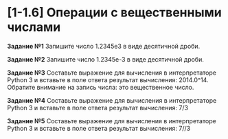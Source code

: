 # [1-1.6] Операции с вещественными числами

__Задание №1__
    Запишите число 1.2345e3 в виде десятичной дроби.

__Задание №2__
    Запишите число 1.2345e-3 в виде десятичной дроби.

__Задание №3__
    Составьте выражение для вычисления в интерпретаторе Python 3 и вставьте в поле ответа результат вычисления: 2014.0^14.
    Обратите внимание на запись числа: это вещественное число.

__Задание №4__
    Составьте выражение для вычисления в интерпретаторе Python 3 и вставьте в поле ответа результат вычисления: 7/3

__Задание №5__
    Составьте выражение для вычисления в интерпретаторе Python 3 и вставьте в поле ответа результат вычисления: 7//3